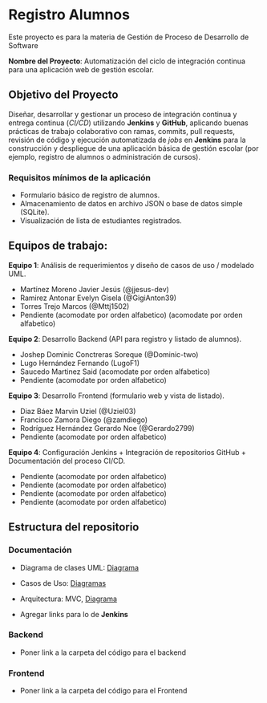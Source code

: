 # Registro Alumnos

Este proyecto es para la materia de Gestión de Proceso de Desarrollo de Software

**Nombre del Proyecto**: Automatización del ciclo de integración continua para una aplicación web de gestión escolar.


## Objetivo del Proyecto

Diseñar, desarrollar y gestionar un proceso de integración continua y entrega continua (*CI/CD*) utilizando **Jenkins** y **GitHub**, aplicando buenas prácticas de trabajo colaborativo con ramas, commits, pull requests, revisión de código y ejecución automatizada de *jobs* en **Jenkins** para la construcción y despliegue de una aplicación básica de gestión escolar (por ejemplo, registro de alumnos o administración de cursos).

### Requisitos mínimos de la aplicación

- Formulario básico de registro de alumnos.
- Almacenamiento de datos en archivo JSON o base de datos simple (SQLite).
- Visualización de lista de estudiantes registrados.

## Equipos de trabajo:

**Equipo 1**: Análisis de requerimientos y diseño de casos de uso / modelado UML.

- Martínez Moreno Javier Jesús (@jjesus-dev)
- Ramirez Antonar Evelyn Gisela (@GigiAnton39)
- Torres Trejo Marcos (@Mttj1502)
- Pendiente (acomodate por orden alfabetico) (acomodate por orden alfabetico)

**Equipo 2**: Desarrollo Backend (API para registro y listado de alumnos).

- Joshep Dominic Conctreras Soreque (@Dominic-two)
- Lugo Hernández Fernando (LugoF1)
- Saucedo Martinez Said (acomodate por orden alfabetico)
- Pendiente (acomodate por orden alfabetico)

**Equipo 3**: Desarrollo Frontend (formulario web y vista de listado).

- Diaz Báez Marvin Uziel (@Uziel03)
- Francisco Zamora Diego (@zamdiego)
- Rodríguez Hernández Gerardo Noe (@Gerardo2799)
- Pendiente (acomodate por orden alfabetico)

**Equipo 4**: Configuración Jenkins + Integración de repositorios GitHub +
Documentación del proceso CI/CD.

- Pendiente (acomodate por orden alfabetico)
- Pendiente (acomodate por orden alfabetico)
- Pendiente (acomodate por orden alfabetico)
- Pendiente (acomodate por orden alfabetico)

## Estructura del repositorio

### Documentación
- Diagrama de clases UML: [Diagrama](docs/uml.png)
- Casos de Uso: [Diagramas](docs/casos-uso/diagramas)
- Arquitectura: MVC, [Diagrama](docs/DiagramaArquitectura.png)

- Agregar links para lo de **Jenkins**

### Backend

- Poner link a la carpeta del código para el backend

### Frontend

- Poner link a la carpeta del código para el Frontend

